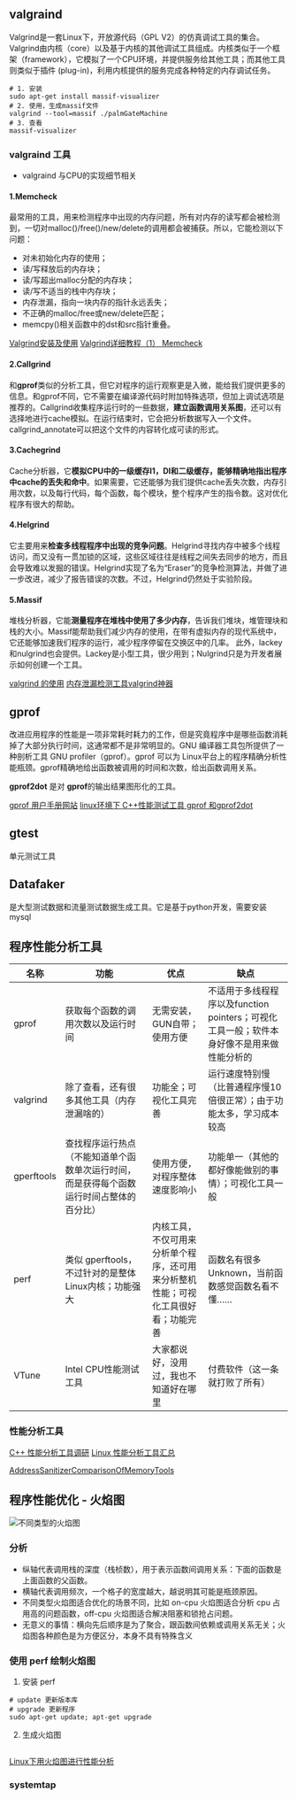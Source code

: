 ## valgraind
Valgrind是一套Linux下，开放源代码（GPL V2）的仿真调试工具的集合。Valgrind由内核（core）以及基于内核的其他调试工具组成。内核类似于一个框架（framework），它模拟了一个CPU环境，并提供服务给其他工具；而其他工具则类似于插件 (plug-in)，利用内核提供的服务完成各种特定的内存调试任务。
```shell
# 1. 安装
sudo apt-get install massif-visualizer
# 2. 使用，生成massif文件
valgrind --tool=massif ./palmGateMachine
# 3. 查看
massif-visualizer
```
### valgraind 工具
-  valgraind 与CPU的实现细节相关
#### 1.Memcheck
最常用的工具，用来检测程序中出现的内存问题，所有对内存的读写都会被检测到，一切对malloc()/free()/new/delete的调用都会被捕获。所以，它能检测以下问题：
- 对未初始化内存的使用；
- 读/写释放后的内存块；
- 读/写超出malloc分配的内存块；
- 读/写不适当的栈中内存块；
- 内存泄漏，指向一块内存的指针永远丢失；
- 不正确的malloc/free或new/delete匹配；
- memcpy()相关函数中的dst和src指针重叠。

[Valgrind安装及使用](https://blog.csdn.net/tannanxi/article/details/119671984)
[Valgrind详细教程（1） Memcheck](https://blog.csdn.net/tissar/article/details/87194737)

#### 2.Callgrind
和**gprof**类似的分析工具，但它对程序的运行观察更是入微，能给我们提供更多的信息。和gprof不同，它不需要在编译源代码时附加特殊选项，但加上调试选项是推荐的。Callgrind收集程序运行时的一些数据，**建立函数调用关系图**，还可以有选择地进行cache模拟。在运行结束时，它会把分析数据写入一个文件。callgrind_annotate可以把这个文件的内容转化成可读的形式。

#### 3.Cachegrind
Cache分析器，它**模拟CPU中的一级缓存I1，Dl和二级缓存，能够精确地指出程序中cache的丢失和命中**。如果需要，它还能够为我们提供cache丢失次数，内存引用次数，以及每行代码，每个函数，每个模块，整个程序产生的指令数。这对优化程序有很大的帮助。

#### 4.Helgrind
它主要用来**检查多线程程序中出现的竞争问题**。Helgrind寻找内存中被多个线程访问，而又没有一贯加锁的区域，这些区域往往是线程之间失去同步的地方，而且会导致难以发掘的错误。Helgrind实现了名为“Eraser”的竞争检测算法，并做了进一步改进，减少了报告错误的次数。不过，Helgrind仍然处于实验阶段。
#### 5.Massif
堆栈分析器，它能**测量程序在堆栈中使用了多少内存**，告诉我们堆块，堆管理块和栈的大小。Massif能帮助我们减少内存的使用，在带有虚拟内存的现代系统中，它还能够加速我们程序的运行，减少程序停留在交换区中的几率。
此外，lackey和nulgrind也会提供。Lackey是小型工具，很少用到；Nulgrind只是为开发者展示如何创建一个工具。

[valgrind 的使用](https://www.jianshu.com/p/5a31d9aa1be2)
[内存泄漏检测工具valgrind神器](https://zhuanlan.zhihu.com/p/75416381)

## gprof 
改进应用程序的性能是一项非常耗时耗力的工作，但是究竟程序中是哪些函数消耗掉了大部分执行时间，这通常都不是非常明显的。GNU 编译器工具包所提供了一种剖析工具 GNU profiler（gprof）。gprof 可以为 Linux平台上的程序精确分析性能瓶颈。gprof精确地给出函数被调用的时间和次数，给出函数调用关系。

**gprof2dot** 是对 **gprof**的输出结果图形化的工具。

[gprof 用户手册网站](http://sourceware.org/binutils/docs-2.17/gprof/index.html)
[linux环境下 C++性能测试工具 gprof 和gprof2dot ](https://www.cnblogs.com/xuxm2007/archive/2012/02/28/2372057.html)

## gtest
单元测试工具

## Datafaker
是大型测试数据和流量测试数据生成工具。它是基于python开发，需要安装mysql

## 程序性能分析工具
| 名称       | 功能                                                                                     | 优点                                                                               | 缺点                                                                                      |
| ---------- | ---------------------------------------------------------------------------------------- | ---------------------------------------------------------------------------------- | ----------------------------------------------------------------------------------------- |
| gprof      | 获取每个函数的调用次数以及运行时间                                                       | 无需安装，GUN自带；使用方便                                                        | 不适用于多线程程序以及function pointers；可视化工具一般；软件本身好像不是用来做性能分析的 |
| valgrind   | 除了查看，还有很多其他工具（内存泄漏啥的）                                               | 功能全；可视化工具完善                                                             | 运行速度特别慢（比普通程序慢10倍很正常）；由于功能太多，学习成本较高                      |
| gperftools | 查找程序运行热点（不能知道单个函数单次运行时间，而是获得每个函数运行时间占整体的百分比） | 使用方便，对程序整体速度影响小                                                     | 功能单一（其他的都好像能做别的事情）；可视化工具一般                                      |
| perf       | 类似 gperftools，不过针对的是整体Linux内核；功能强大                                     | 内核工具，不仅可用来分析单个程序，还可用来分析整机性能；可视化工具很好看；功能完善 | 函数名有很多 Unknown，当前函数感觉函数名看不懂……                                          |
| VTune      | Intel CPU性能测试工具                                                                    | 大家都说好，没用过，我也不知道好在哪里                                             | 付费软件（这一条就打败了所有）                                                            |

### 性能分析工具
[C++ 性能分析工具调研](https://blog.csdn.net/irving512/article/details/117077847)
[Linux 性能分析工具汇总](https://cloud.tencent.com/developer/article/1827303)

[AddressSanitizerComparisonOfMemoryTools](https://github.com/google/sanitizers/wiki/AddressSanitizerComparisonOfMemoryTools)

## 程序性能优化 - 火焰图

![不同类型的火焰图](images/flame%20graph%20classify.jpg)
### 分析
- 纵轴代表调用栈的深度（栈桢数），用于表示函数间调用关系：下面的函数是上面函数的父函数。
- 横轴代表调用频次，一个格子的宽度越大，越说明其可能是瓶颈原因。
- 不同类型火焰图适合优化的场景不同，比如 on-cpu 火焰图适合分析 cpu 占用高的问题函数，off-cpu 火焰图适合解决阻塞和锁抢占问题。
- 无意义的事情：横向先后顺序是为了聚合，跟函数间依赖或调用关系无关；火焰图各种颜色是为方便区分，本身不具有特殊含义
### 使用 perf 绘制火焰图
1. 安装 perf
```Shell
# update 更新版本库
# upgrade 更新程序
sudo apt-get update; apt-get upgrade
```
2. 生成火焰图
```shell

```

[Linux下用火焰图进行性能分析](https://blog.csdn.net/gatieme/article/details/78885908)

### systemtap
